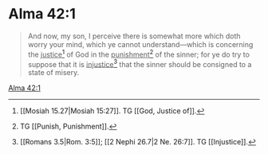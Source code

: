 # Alma 42:1

> And now, my son, I perceive there is somewhat more which doth worry your mind, which ye cannot understand—which is concerning the <u>justice</u>[^a] of God in the <u>punishment</u>[^b] of the sinner; for ye do try to suppose that it is <u>injustice</u>[^c] that the sinner should be consigned to a state of misery.

[Alma 42:1](https://www.churchofjesuschrist.org/study/scriptures/bofm/alma/42?lang=eng&id=p1#p1)


[^a]: [[Mosiah 15.27|Mosiah 15:27]]. TG [[God, Justice of]].
[^b]: TG [[Punish, Punishment]].
[^c]: [[Romans 3.5|Rom. 3:5]]; [[2 Nephi 26.7|2 Ne. 26:7]]. TG [[Injustice]].
